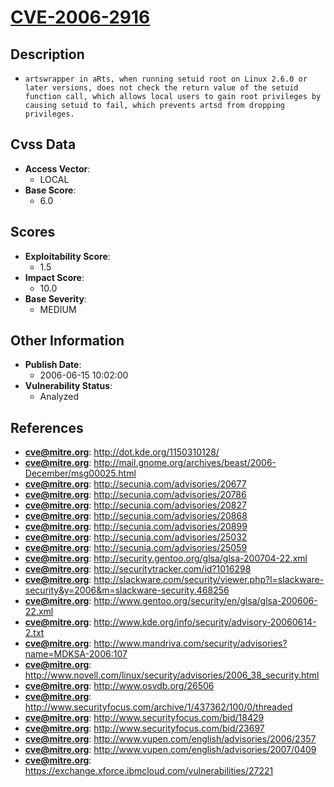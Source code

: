 
# [CVE-2006-2916](http://dot.kde.org/1150310128/)

## Description

- `artswrapper in aRts, when running setuid root on Linux 2.6.0 or later versions, does not check the return value of the setuid function call, which allows local users to gain root privileges by causing setuid to fail, which prevents artsd from dropping privileges.`

## Cvss Data

- **Access Vector**:
  - LOCAL
- **Base Score**:
  - 6.0

## Scores

- **Exploitability Score**:
  - 1.5
- **Impact Score**:
  - 10.0
- **Base Severity**:
  - MEDIUM

## Other Information

- **Publish Date**:
  - 2006-06-15 10:02:00
- **Vulnerability Status**:
  - Analyzed

## References

- **cve@mitre.org**: http://dot.kde.org/1150310128/
- **cve@mitre.org**: http://mail.gnome.org/archives/beast/2006-December/msg00025.html
- **cve@mitre.org**: http://secunia.com/advisories/20677
- **cve@mitre.org**: http://secunia.com/advisories/20786
- **cve@mitre.org**: http://secunia.com/advisories/20827
- **cve@mitre.org**: http://secunia.com/advisories/20868
- **cve@mitre.org**: http://secunia.com/advisories/20899
- **cve@mitre.org**: http://secunia.com/advisories/25032
- **cve@mitre.org**: http://secunia.com/advisories/25059
- **cve@mitre.org**: http://security.gentoo.org/glsa/glsa-200704-22.xml
- **cve@mitre.org**: http://securitytracker.com/id?1016298
- **cve@mitre.org**: http://slackware.com/security/viewer.php?l=slackware-security&y=2006&m=slackware-security.468256
- **cve@mitre.org**: http://www.gentoo.org/security/en/glsa/glsa-200606-22.xml
- **cve@mitre.org**: http://www.kde.org/info/security/advisory-20060614-2.txt
- **cve@mitre.org**: http://www.mandriva.com/security/advisories?name=MDKSA-2006:107
- **cve@mitre.org**: http://www.novell.com/linux/security/advisories/2006_38_security.html
- **cve@mitre.org**: http://www.osvdb.org/26506
- **cve@mitre.org**: http://www.securityfocus.com/archive/1/437362/100/0/threaded
- **cve@mitre.org**: http://www.securityfocus.com/bid/18429
- **cve@mitre.org**: http://www.securityfocus.com/bid/23697
- **cve@mitre.org**: http://www.vupen.com/english/advisories/2006/2357
- **cve@mitre.org**: http://www.vupen.com/english/advisories/2007/0409
- **cve@mitre.org**: https://exchange.xforce.ibmcloud.com/vulnerabilities/27221
